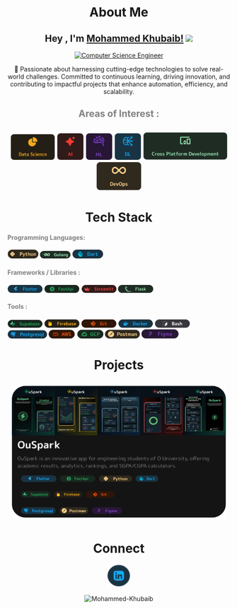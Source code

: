 <h1 align="center" style="border-bottom: none; text-decoration: none; margin-bottom: 0;">About Me</h1>

<h2 align="center">Hey , I'm <a href="https://bio.link/mohammed__khubaib" target="_blank" rel="noreferrer">Mohammed Khubaib!</a>
 <img src="https://media.giphy.com/media/hvRJCLFzcasrR4ia7z/giphy.gif" width="35">
</h2>
<p align="center">
<a href="https://git.io/typing-svg"><img src="https://readme-typing-svg.herokuapp.com?font=Fira+Code&pause=1000&color=21A157&center=true&vCenter=true&width=435&lines=Computer+Science+Engineer" alt="Computer Science Engineer" /></a>
</p>

<p align="center">
  🚀 Passionate about harnessing cutting-edge technologies to solve real-world challenges. Committed to continuous learning, driving innovation, and contributing to impactful projects that enhance automation, efficiency, and scalability.
</p>

<h2 align="center" style="color: #828181; border-bottom: none; text-decoration: none;">
  <span>
    Areas of Interest :
  </span>
<h2/>

<p align="center" style="border-bottom: none; text-decoration: none; pointer-events: none;">
  <img src="assets/datascience.svg" alt="Data Science" width="100">
  <img src="assets/ai.svg" alt="Ai" width="60">
  <img src="assets/ml.svg" alt="Ml" width="60">
  <img src="assets/deeplearning.svg" alt="DL" width="60">
  <img src="assets/cpd.svg" alt="DL" width="190">
  <img src="assets/devops.svg" alt="DL" width="102">
</p>

<h1 align="center" style="border-bottom: none; text-decoration: none;">Tech Stack</h1>

<h4 align="start" style="text-decoration: none;">
  <span style="color: #828181;">
    Programming Languages:
  </span>
<h4/>

<p align="start" style="pointer-events: none;">
  <img src="assets/python.svg" alt="Python" width="70">
  <img src="assets/golang.svg" alt="GoLang" width="70">
  <img src="assets/dart.svg" alt="Dart" width="70">
</p>

<h4 align="start" style="text-decoration: none;">
  <span style="color: #828181;">
    Frameworks / Libraries :
  </span>
<h4/>

<p align="start" style="pointer-events: none;">
  <img src="assets/flutter.svg" alt="flutter" width="80">
  <img src="assets/fastapi.svg" alt="Ai" width="80">
  <img src="assets/streamlit.svg" alt="Ml" width="80">
  <img src="assets/flask.svg" alt="flask" width="80">
</p>

<h4 align="start" style="text-decoration: none;">
  <span style="color: #828181;">
    Tools :
  </span>
<h4/>

<p align="start" style="pointer-events: none;">
  <img src="assets/supabase.svg" alt="supabase" width="80">
  <img src="assets/firebase.svg" alt="firebase" width="80">
  <img src="assets/git.svg" alt="git" width="80">
  <img src="assets/docker.svg" alt="docker" width="80">
  <img src="assets/bash.svg" alt="bash" width="80">
  <img src="assets/postgresql.svg" alt="postgresql" width="90">
  <img src="assets/aws.svg" alt="aws" width="60">
  <img src="assets/gcp.svg" alt="gcp" width="60">
  <img src="assets/postman.svg" alt="postman" width="80">
  <img src="assets/figma.svg" alt="figma" width="85">
</p>


<h1 align="center" style="border-bottom: none; text-decoration: none;">Projects</h1>
<p align="center">
  <a href="https://ouspark.vercel.app/" target="_blank" rel="noreferrer" style="display: inline-block; margin: 10px;">
    <picture> <img src="assets/OuSpark App.svg" width="500" height="300" /> </picture>
  </a>
</p>

<h1 align="center" style="border-bottom: none; text-decoration: none;">Connect</h1>

<p align="center">  <a href="https://www.linkedin.com/in/mohammedkhubaib" target="_blank" rel="noreferrer"> <picture> <source media="(prefers-color-scheme: dark)" srcset="assets/linkedin.svg" /> <source media="(prefers-color-scheme: light)" srcset="assets/linkedin.svg" /> <img src="assets/linkedin.svg" width="52" height="52" /> </picture> </a></p>

<p align="center"> <img src="https://komarev.com/ghpvc/?username=Mohammed-Khubaibf&label=Profile%20views&color=21A157&style=plastic" alt="Mohammed-Khubaib" /> </p>
